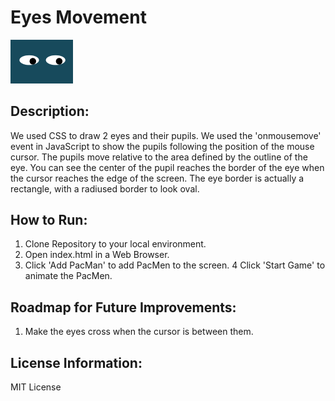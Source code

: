 # Eyes Movement
<img src= "eyes.png" width='100'/>

## Description:
We used CSS to draw 2 eyes and their pupils.  We used the 'onmousemove' event in JavaScript to show the pupils following the position of the mouse cursor.  The pupils move relative to the area defined by the outline of the eye.  You can see the center of the pupil reaches the border of the eye when the cursor reaches the edge of the screen.  The eye border is actually a rectangle, with a radiused border to look oval.

## How to Run:
1. Clone Repository to your local environment.
2. Open index.html in a Web Browser. 
3. Click 'Add PacMan' to add PacMen to the screen. 4 Click 'Start Game' to animate the PacMen.

## Roadmap for Future Improvements:
1. Make the eyes cross when the cursor is between them.

## License Information:
MIT License